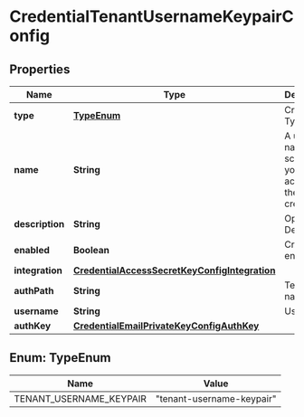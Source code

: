 

# CredentialTenantUsernameKeypairConfig

## Properties

Name | Type | Description | Notes
------------ | ------------- | ------------- | -------------
**type** | [**TypeEnum**](#TypeEnum) | Credential Type Code | 
**name** | **String** | A unique name scoped to your account for the credential | 
**description** | **String** | Optional Description |  [optional]
**enabled** | **Boolean** | Credential enabled |  [optional]
**integration** | [**CredentialAccessSecretKeyConfigIntegration**](CredentialAccessSecretKeyConfigIntegration.md) |  |  [optional]
**authPath** | **String** | Tenant name | 
**username** | **String** | Username | 
**authKey** | [**CredentialEmailPrivateKeyConfigAuthKey**](CredentialEmailPrivateKeyConfigAuthKey.md) |  | 



## Enum: TypeEnum

Name | Value
---- | -----
TENANT_USERNAME_KEYPAIR | &quot;tenant-username-keypair&quot;



